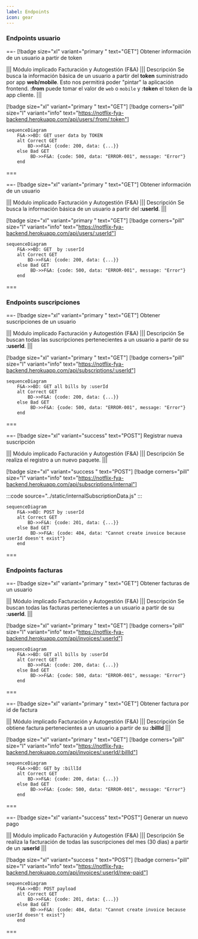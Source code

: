 ```yaml
---
label: Endpoints
icon: gear
---
```



### Endpoints usuario

==- [!badge size="xl" variant="primary " text="GET"]  Obtener información de un usuario a partir de token

||| Módulo implicado
Facturación y Autogestión (F&A)
||| Descripción
Se busca la información básica de un usuario a partir del **token** suministrado por app **web/mobile**.
Esto nos permitirá poder "pintar" la aplicación frontend.
**:from** puede tomar el valor de `web` o `mobile` y **:token** el token de la app cliente.
|||


[!badge size="xl" variant="primary " text="GET"] [!badge corners="pill" size="l" variant="info" text="https://notflix-fya-backend.herokuapp.com/api/users/:from/:token"]


```mermaid
sequenceDiagram
    F&A->>BD: GET user data by TOKEN
    alt Correct GET
        BD->>F&A: {code: 200, data: {...}}
    else Bad GET
         BD->>F&A: {code: 500, data: "ERROR-001", message: "Error"}
    end
```
===

==- [!badge size="xl" variant="primary " text="GET"]  Obtener información de un usuario

||| Módulo implicado
Facturación y Autogestión (F&A)
||| Descripción
Se busca la información básica de un usuario a partir del **:userId**.
|||


[!badge size="xl" variant="primary " text="GET"] [!badge corners="pill" size="l" variant="info" text="https://notflix-fya-backend.herokuapp.com/api/users/:userId"]


```mermaid
sequenceDiagram
    F&A->>BD: GET  by :userId
    alt Correct GET
        BD->>F&A: {code: 200, data: {...}}
    else Bad GET
         BD->>F&A: {code: 500, data: "ERROR-001", message: "Error"}
    end
```
===
### Endpoints suscripciones


==- [!badge size="xl" variant="primary " text="GET"]  Obtener suscripciones de un usuario

||| Módulo implicado
Facturación y Autogestión (F&A)
||| Descripción
Se buscan todas las suscripciones pertenecientes a un usuario a partir de su **:userId**.
|||


[!badge size="xl" variant="primary " text="GET"] [!badge corners="pill" size="l" variant="info" text="https://notflix-fya-backend.herokuapp.com/api/subscriptions/:userId"]


```mermaid
sequenceDiagram
    F&A->>BD: GET all bills by :userId
    alt Correct GET
        BD->>F&A: {code: 200, data: {...}}
    else Bad GET
         BD->>F&A: {code: 500, data: "ERROR-001", message: "Error"}
    end
```
===

==- [!badge size="xl" variant="success" text="POST"]  Registrar nueva suscripción

||| Módulo implicado
Facturación y Autogestión (F&A)
||| Descripción
Se realiza el registro a un nuevo paquete.
|||


[!badge size="xl" variant="success " text="POST"] [!badge corners="pill" size="l" variant="info" text="https://notflix-fya-backend.herokuapp.com/api/subscriptions/internal"]

:::code source="../static/internalSubscriptionData.js" :::

```mermaid
sequenceDiagram
    F&A->>BD: POST by :userId
    alt Correct GET
        BD->>F&A: {code: 201, data: {...}}
    else Bad GET
         BD->>F&A: {code: 404, data: "Cannot create invoice because userId doesn't exist"}
    end
```
===



### Endpoints facturas



==- [!badge size="xl" variant="primary " text="GET"]  Obtener facturas de un usuario

||| Módulo implicado
Facturación y Autogestión (F&A)
||| Descripción
Se buscan todas las facturas pertenecientes a un usuario a partir de su **:userId**.
|||


[!badge size="xl" variant="primary " text="GET"] [!badge corners="pill" size="l" variant="info" text="https://notflix-fya-backend.herokuapp.com/api/invoices/:userId"]


```mermaid
sequenceDiagram
    F&A->>BD: GET all bills by :userId
    alt Correct GET
        BD->>F&A: {code: 200, data: {...}}
    else Bad GET
         BD->>F&A: {code: 500, data: "ERROR-001", message: "Error"}
    end
```
===

==- [!badge size="xl" variant="primary " text="GET"]  Obtener factura por id de factura

||| Módulo implicado
Facturación y Autogestión (F&A)
||| Descripción
Se obtiene factura pertenecientes a un usuario a partir de su **:billId**
|||


[!badge size="xl" variant="primary " text="GET"] [!badge corners="pill" size="l" variant="info" text="https://notflix-fya-backend.herokuapp.com/api/invoices/:userId/:billId"]


```mermaid
sequenceDiagram
    F&A->>BD: GET by :billId
    alt Correct GET
        BD->>F&A: {code: 200, data: {...}}
    else Bad GET
         BD->>F&A: {code: 500, data: "ERROR-001", message: "Error"}
    end
```
===


==- [!badge size="xl" variant="success" text="POST"]  Generar un nuevo pago

||| Módulo implicado
Facturación y Autogestión (F&A)
||| Descripción
Se realiza la facturación de todas las suscripciones del mes (30 dias) a partir de un **:userId**
|||


[!badge size="xl" variant="success " text="POST"] [!badge corners="pill" size="l" variant="info" text="https://notflix-fya-backend.herokuapp.com/api/invoices/:userId/new-paid"]


```mermaid
sequenceDiagram
    F&A->>BD: POST payload
    alt Correct GET
        BD->>F&A: {code: 201, data: {...}}
    else Bad GET
         BD->>F&A: {code: 404, data: "Cannot create invoice because userId doesn't exist"}
    end
```
===
